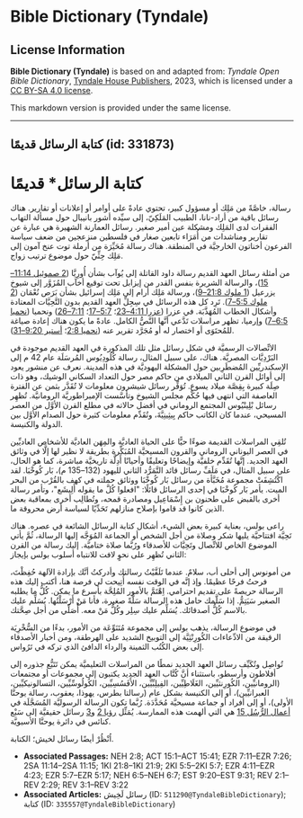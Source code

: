 # Bible Dictionary (Tyndale)

## License Information

**Bible Dictionary (Tyndale)** is based on and adapted from: _Tyndale Open Bible Dictionary_, [Tyndale House Publishers](https://tyndaleopenresources.com/), 2023, which is licensed under a [CC BY-SA 4.0 license](https://creativecommons.org/licenses/by-sa/4.0/legalcode.en).

This markdown version is provided under the same license.



--------------------------------

## كتابة الرسائل قديمًا (id: 331873)

كتابة الرسائل\* قديمًا
======================

رسالة، خاصَّةً من مَلِك أو مسؤول كبير، تحتوي عادةً على أوامر أو إعلانات أو تقارير. هناك رسائل باقية من أراد\-نانا، الطبيب المَلَكِيّ، إلى سيِّده أشور بانيبال حول مسألة التهاب الفقرات لدى المَلِك ومشكلة عين أمير صغير. رسائل العمارنة الشهيرة هي عبارة عن تقارير ومناشدات من أُمَرَاء تابعين صغار في فلسطين منزعجين من ضعف سياسة الفرعون أخناتون الخارجيَّة في المنطقة. هناك رسالة مُحَيِّرَة من أرملة توت عنخ آمون إلى مَلِك حِثِّيّ حول موضوع ترتيب زواج.

من أمثلة رسائل العهد القديم رسالة داود القاتلة إلى يُوآب بشأن أُورِيَّا ([2 صموئيل 11:14–15](https://ref.ly/2Sam11:14-2Sam11:15))، والرسالة الشريرة بنفس القدر من إيزابل تحت توقيع أخآب المُزَوَّر إلى شيوخ يزرعيل ([1 ملوك 21:8–9](https://ref.ly/1Kgs21:8-1Kgs21:9))، ورسالة مَلِك أرام إلى مَلِك إسرائيل بشأن بَرَص نُعْمَان ([2 ملوك 5:5–7](https://ref.ly/2Kgs5:5-2Kgs5:7)). تَرِد كل هذه الرسائل في سِجِلِّ العهد القديم بدون التَّحِيَّات المعتادة وأشكال الخطاب المُهَذَّبَة. في عزرا ([عزرا 4:11–23](https://ref.ly/Ezra4:11-Ezra4:23)؛ [5:7–17](https://ref.ly/Ezra5:7-Ezra5:17)؛ [7:11–26](https://ref.ly/Ezra7:11-Ezra7:26)) ونحميا ([نحميا 6:5–7](https://ref.ly/Neh6:5-Neh6:7)) وإرميا، تظهر مراسلات تَدَّعي أنَّها النَّصُّ الكامل. عادةً ما يكون هناك إعادة صياغة للمُحتَوَى أو اختصار له أو مُجَرَّد تقرير عنه ([نحميا 2:8](https://ref.ly/Neh2:8)؛ [أستير 9:20–31](https://ref.ly/Esth9:20-Esth9:31)).

الاتِّصالات الرسميَّة في شكل رسائل مثل تلك المذكورة في العهد القديم موجودة في البَرْدِيَّات المصريَّة. هناك، على سبيل المثال، رسالة كُلُودِيُوس المُرسَلَة عام 42 م إلى الإسكندريِّين المُضطَرِبين حول المشكلة اليهوديَّة في هذه المدينة. نعرف عن منشور يعود إلى أوائل القرن الثاني الميلادي من حاكم مصر حول التعداد السكاني الوشيك، وهو ذات صِلَة كبيرة بِقِصَّة ميلاد يسوع. تُوَفِّر رسائل شيشرون معلومات لا تُقَدَّر بثمن عن الفترة العاصفة التي انتهى فيها حُكْم مجلس الشيوخ وتأسَّست الإمبراطوريَّة الرومانيَّة. تُظهِر رسائل بْلِينْيُوس المجتمع الروماني في أفضل حالاته في مطلع القرن الأوَّل من العصر المسيحي، عندما كان الكاتب حاكم بِيثِينِيَّةَ، وتُقَدِّم معلومات كثيرة حول الصدام الأوَّل بين الدولة والكنيسة.

تُلقِي المراسلات القديمة ضوءًا حيًّا على الحياة العاديَّة والمِهَن العاديَّة للأشخاص العاديِّين في العصر اليوناني الروماني والقرون المسيحيَّة المُبَكِّرة بطريقة لا نظير لها إلَّا في وثائق العهد الجديد. إنَّها تُقَدِّم خلفيَّة وإيضاحًا وتعليقًا وأحيانًا أَدِلَّة تاريخيَّة مباشرة، كما هو الحال، على سبيل المثال، في مَلَفِّ رسائل قائد التَّمَرُّد الثاني لليهود (132–135 م)، بَار كُوخْبَا. لقد اكْتُشِفَتْ مجموعة مُخَبَّأة من رسائل بَار كُوخْبَا ووثائق حملته في كهف بالقُرْب من البحر الميت. يأمر بَار كُوخْبَا في إحدى الرسائل قائلًا: "افعلوا كُلَّ ما يقوله أَلِيشَع"، وتأمر رسالة أخرى بالقبض على طحنون بن إِسْمَاعِيل ومصادرة قمحه، وتُطالِب أخرى بمعاقبة بعض الذين كانوا قد قاموا بإصلاح منازلهم تَحَدِّيًا لسياسة أرض محروقة ما.

راعى بولس، بعناية كبيرة بعض الشيء، أشكال كتابة الرسائل الشائعة في عصره. هناك تَحِيَّة افتتاحيَّة يليها شكر وصلاة من أجل الشخص أو الجماعة المُوَجَّه إليها الرسالة، ثُمَّ يأتي الموضوع الخاص للاتِّصال وتَحِيَّات للأصدقاء ورُبَّما صلاة ختاميَّة. إليك رسالة من القرن الثاني تُظهِر على نحوٍ لافت للانتباه أسلوب بولس بإيجاز:

من أمونوس إلى أحلى أب، سلامٌ. عندما تَلَقَّيْتُ رسالتك وأدركتُ أنَّك بإرادة الآلهة حُفِظْتَ، فرحتُ فرحًا عظيمًا. وإذ إنَّه في الوقت نفسه أُتِيحت لي فرصة هنا، أكتب إليك هذه الرسالة حريصةً على تقديم احترامي. اِهْتَمَّ بالأمور المُلِحَّة بأسرع ما يمكن. كُلُّ ما يطلبه الصغير سَيَتِمُّ. إذا سَلَّمك حامل هذه الرسالة سَلَّةً صغيرة، فأنا مَنْ أَرْسَلْتُها. يُسَلِّم عليك بالاسم كُلُّ أصدقائك. يُسَلِّم عليك سِلِر وكُلُّ مَنْ معه. أُصَلِّي من أجل صِحَّتك.

في موضوع الرسالة، يذهب بولس إلى مجموعة مُتَنَوِّعَة من الأمور، بدءًا من السُّخْرِيَة الرقيقة من الادِّعاءات الكُورِنْثِيَّة إلى التوبيخ الشديد على الهرطقة، ومن أخبار الأصدقاء إلى بعض الكُتُب الثمينة والرداء الدافئ الذي تركه في تَرُواس.

تُواصِل وتُكَيِّف رسائل العهد الجديد نمطًا من المراسلات التعليميَّة يمكن تَتَبُّع جذوره إلى أفلاطون وأرسطو، باستثناء أنَّ كُتَّاب العهد الجديد يكتبون إلى مجموعات أو مجتمعات (الرومانيِّين، الكُورِنثيِّين، الغَلَاطِيِّين، الفِيلِبِّيِّين، الأَفَسُسِيِّين، الكُولُوسِّيِّين، التسالونيكيِّين، العبرانيِّين)، أو إلى الكنيسة بشكل عام (رسالتا بطرس، يهوذا، يعقوب، رسالة يوحنَّا الأولى)، أو إلى أفراد أو جماعة مسيحيَّة مُحَدَّدَة. رُبَّما تكون الرسالة الرسوليَّة المُسَجَّلَة في [أعمال الرُّسُل 15](https://ref.ly/Acts15:1-Acts15:41) هي التي ألهمت هذه الممارسة. يُمَثِّل [رؤيا 2](https://ref.ly/Rev2:1-Rev2:29) و[3](https://ref.ly/Rev3:1-Rev3:22) رسائل حقيقيَّة إلى سَبْع كنائس في دائرة يوحنَّا الأسيويَّة.

اُنْظُرْ أيضًا رسائل لخيش؛ الكتابة.

* **Associated Passages:** NEH 2:8; ACT 15:1–ACT 15:41; EZR 7:11–EZR 7:26; 2SA 11:14–2SA 11:15; 1KI 21:8–1KI 21:9; 2KI 5:5–2KI 5:7; EZR 4:11–EZR 4:23; EZR 5:7–EZR 5:17; NEH 6:5–NEH 6:7; EST 9:20–EST 9:31; REV 2:1–REV 2:29; REV 3:1–REV 3:22
* **Associated Articles:** رسائل لَخِيش (ID: `511290@TyndaleBibleDictionary`); كتابة (ID: `335557@TyndaleBibleDictionary`)

